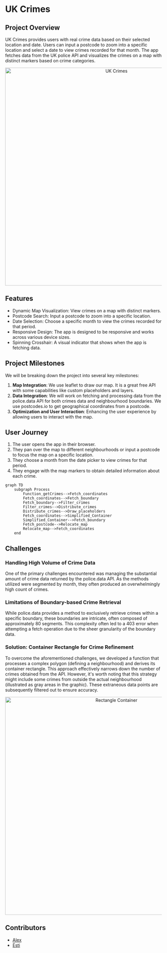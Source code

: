 # UK Crimes

## Project Overview

UK Crimes provides users with real crime data based on their selected location and date. Users can input a postcode to zoom into a specific location and select a date to view crimes recorded for that month. The app fetches data from the UK police API and visualizes the crimes on a map with distinct markers based on crime categories.

<div align="center">
<img width="700" alt="UK Crimes" src="https://github.com/FAC29A/Alex-Esti-Project/assets/94972293/6608c9b2-b12f-49bf-9329-f74294aa233f">
</div>

## Features

* Dynamic Map Visualization: View crimes on a map with distinct markers.
* Postcode Search: Input a postcode to zoom into a specific location.
* Date Selection: Choose a specific month to view the crimes recorded for that period.
* Responsive Design: The app is designed to be responsive and works across various device sizes.
* Spinning Crosshair: A visual indicator that shows when the app is fetching data.

## Project Milestones

We will be breaking down the project into several key milestones:

1. **Map Integration**: We use leaflet to draw our map. It is a great free API with some capabilities like custom placeholders and layers.
2. **Data Integration**: We will work on fetching and processing data from the police.data API for both crimes data and neighbourhood boundaries. We use postcodes.io to get geographical coordinates from a postcode.
3. **Optimization and User Interaction**: Enhancing the user experience by allowing users to interact with the map.

## User Journey
1. The user opens the app in their browser.
2. They pan over the map to different neighbourhoods or input a postcode to focus the map on a specific location.
3. They choose a month from the date picker to view crimes for that period.
4. They engage with the map markers to obtain detailed information about each crime.

```mermaid
graph TD
    subgraph Process
        Function_getCrimes-->Fetch_coordinates
        Fetch_coordinates-->Fetch_boundary
        Fetch_boundary-->Filter_crimes
        Filter_crimes-->Distribute_crimes
        Distribute_crimes-->Draw_placeholders
        Fetch_coordinates-->Simplified_Container
        Simplified_Container-->Fetch_boundary
        Fetch_postcode-->Relocate_map
        Relocate_map-->Fetch_coordinates
    end

```

## Challenges
### Handling High Volume of Crime Data
One of the primary challenges encountered was managing the substantial amount of crime data returned by the police.data API. As the methods utilized were segmented by month, they often produced an overwhelmingly high count of crimes.

### Limitations of Boundary-based Crime Retrieval
While police.data provides a method to exclusively retrieve crimes within a specific boundary, these boundaries are intricate, often composed of approximately 80 segments. This complexity often led to a 403 error when attempting a fetch operation due to the sheer granularity of the boundary data.

### Solution: Container Rectangle for Crime Refinement
To overcome the aforementioned challenges, we developed a function that processes a complex polygon (defining a neighbourhood) and derives its container rectangle. This approach effectively narrows down the number of crimes obtained from the API. However, it's worth noting that this strategy might include some crimes from outside the actual neighbourhood (illustrated as gray areas in the graphic). These extraneous data points are subsequently filtered out to ensure accuracy.

<div align="center">
<img width="700" alt="Rectangle Container" src="https://github.com/FAC29A/Alex-Esti-Project/assets/94972293/f5e9ab2b-bf2d-4b4b-8726-b0a8526e516a">
</div>

## Contributors

- [Alex](https://github.com/AlexVOiceover)
- [Esti](https://github.com/Estishi87)
